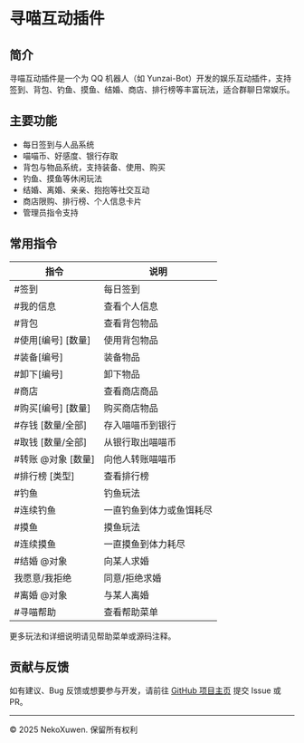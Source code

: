 # 寻喵互动插件

## 简介
寻喵互动插件是一个为 QQ 机器人（如 Yunzai-Bot）开发的娱乐互动插件，支持签到、背包、钓鱼、摸鱼、结婚、商店、排行榜等丰富玩法，适合群聊日常娱乐。

## 主要功能
- 每日签到与人品系统
- 喵喵币、好感度、银行存取
- 背包与物品系统，支持装备、使用、购买
- 钓鱼、摸鱼等休闲玩法
- 结婚、离婚、亲亲、抱抱等社交互动
- 商店限购、排行榜、个人信息卡片
- 管理员指令支持

## 常用指令
| 指令                | 说明                     |
|---------------------|--------------------------|
| #签到               | 每日签到                 |
| #我的信息           | 查看个人信息             |
| #背包               | 查看背包物品             |
| #使用[编号] [数量]  | 使用背包物品             |
| #装备[编号]         | 装备物品                 |
| #卸下[编号]         | 卸下物品                 |
| #商店               | 查看商店商品             |
| #购买[编号] [数量]  | 购买商店物品             |
| #存钱 [数量/全部]   | 存入喵喵币到银行         |
| #取钱 [数量/全部]   | 从银行取出喵喵币         |
| #转账 @对象 [数量]  | 向他人转账喵喵币         |
| #排行榜 [类型]      | 查看排行榜               |
| #钓鱼               | 钓鱼玩法                 |
| #连续钓鱼           | 一直钓鱼到体力或鱼饵耗尽 |
| #摸鱼               | 摸鱼玩法                 |
| #连续摸鱼           | 一直摸鱼到体力耗尽       |
| #结婚 @对象         | 向某人求婚               |
| 我愿意/我拒绝       | 同意/拒绝求婚            |
| #离婚 @对象         | 与某人离婚               |
| #寻喵帮助           | 查看帮助菜单             |

更多玩法和详细说明请见帮助菜单或源码注释。

## 贡献与反馈
如有建议、Bug 反馈或想要参与开发，请前往 [GitHub 项目主页](https://github.com/XuwenMeimei/xunmiao-plugin) 提交 Issue 或 PR。

---

© 2025 NekoXuwen. 保留所有权利